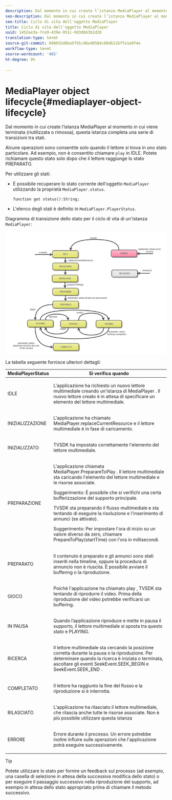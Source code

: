 ```yaml
---
description: Dal momento in cui create l’istanza MediaPlayer al momento in cui viene terminata (riutilizzata o rimossa), questa istanza completa una serie di transizioni tra stati.
seo-description: Dal momento in cui create l’istanza MediaPlayer al momento in cui viene terminata (riutilizzata o rimossa), questa istanza completa una serie di transizioni tra stati.
seo-title: Ciclo di vita dell'oggetto MediaPlayer
title: Ciclo di vita dell'oggetto MediaPlayer
uuid: 1452ae3a-7ce9-439e-951c-9d3db63b1d20
translation-type: tm+mt
source-git-commit: 040655d8ba5f91c98ed0584c08db226ffe1e0f4e
workflow-type: tm+mt
source-wordcount: '465'
ht-degree: 0%

---
```



# MediaPlayer object lifecycle{#mediaplayer-object-lifecycle}

Dal momento in cui create l’istanza MediaPlayer al momento in cui viene terminata (riutilizzata o rimossa), questa istanza completa una serie di transizioni tra stati.

Alcune operazioni sono consentite solo quando il lettore si trova in uno stato particolare. Ad esempio, non è consentito chiamare `play` in IDLE. Potete richiamare questo stato solo dopo che il lettore raggiunge lo stato PREPARATO.

Per utilizzare gli stati:

* È possibile recuperare lo stato corrente dell&#39;oggetto `MediaPlayer` utilizzando la proprietà `MediaPlayer.status`.

   ```
   function get status():String;
   ```

* L&#39;elenco degli stati è definito in `MediaPlayer.PlayerStatus`.

Diagramma di transizione dello stato per il ciclo di vita di un&#39;istanza `MediaPlayer`:
<!--<a id="fig_1C55DE3F186F4B36AFFDCDE90379534C"></a>-->

![](assets/player-state-transitions-diagram-flash-1_2_web.png)

La tabella seguente fornisce ulteriori dettagli:

<table id="table_426F0093E4214EA88CD72A7796B58DFD"> 
 <thead> 
  <tr> 
   <th colname="col1" class="entry"> <span class="codeph"> MediaPlayerStatus  </span> </th> 
   <th colname="col2" class="entry"> Si verifica quando </th> 
  </tr> 
 </thead>
 <tbody> 
  <tr> 
   <td colname="col1"> <span class="codeph"> IDLE  </span> </td> 
   <td colname="col2"> <p> L'applicazione ha richiesto un nuovo lettore multimediale creando un'istanza di MediaPlayer <span class="codeph"> </span>. Il nuovo lettore creato è in attesa di specificare un elemento del lettore multimediale. </p> </td> 
  </tr> 
  <tr> 
   <td colname="col1"> <span class="codeph"> INIZIALIZZAZIONE  </span> </td> 
   <td colname="col2"> <p>L'applicazione ha chiamato <span class="codeph"> MediaPlayer.replaceCurrentResource </span> e il lettore multimediale è in fase di caricamento. </p> </td> 
  </tr> 
  <tr> 
   <td colname="col1"> <span class="codeph"> INIZIALIZZATO  </span> </td> 
   <td colname="col2"> <p>TVSDK ha impostato correttamente l'elemento del lettore multimediale. </p> </td> 
  </tr> 
  <tr> 
   <td colname="col1"> <span class="codeph"> PREPARAZIONE  </span> </td> 
   <td colname="col2"> <p>L'applicazione chiamata <span class="codeph"> MediaPlayer.PreparareToPlay </span>. Il lettore multimediale sta caricando l'elemento del lettore multimediale e le risorse associate. </p> <p>Suggerimento:  È possibile che si verifichi una certa bufferizzazione del supporto principale. </p> <p>TVSDK sta preparando il flusso multimediale e sta tentando di eseguire la risoluzione e l'inserimento di annunci (se attivato). </p> <p>Suggerimento:  Per impostare l'ora di inizio su un valore diverso da zero, chiamare <span class="codeph"> PrepareToPlay(startTime) </span> con l'ora in millisecondi. </p> </td> 
  </tr> 
  <tr> 
   <td colname="col1"> <span class="codeph"> PREPARATO  </span> </td> 
   <td colname="col2"> <p>Il contenuto è preparato e gli annunci sono stati inseriti nella timeline, oppure la procedura di annuncio non è riuscita. È possibile avviare il buffering o la riproduzione. </p> </td> 
  </tr> 
  <tr> 
   <td colname="col1"> <span class="codeph"> GIOCO  </span> </td> 
   <td colname="col2"> <p>Poiché l'applicazione ha chiamato <span class="codeph"> play </span>, TVSDK sta tentando di riprodurre il video. Prima della riproduzione del video potrebbe verificarsi un buffering. </p> </td> 
  </tr> 
  <tr> 
   <td colname="col1"> <span class="codeph"> IN PAUSA  </span> </td> 
   <td colname="col2"> <p>Quando l’applicazione riproduce e mette in pausa il supporto, il lettore multimediale si sposta tra questo stato e PLAYING. </p> </td> 
  </tr> 
  <tr> 
   <td colname="col1"> <span class="codeph"> RICERCA  </span> </td> 
   <td colname="col2"> <p>Il lettore multimediale sta cercando la posizione corretta durante la pausa o la riproduzione. Per determinare quando la ricerca è iniziata o terminata, ascoltare gli eventi <span class="codeph"> SeekEvent.SEEK_BEGIN </span> e <span class="codeph"> SeekEvent.SEEK_END </span>. </p> </td> 
  </tr> 
  <tr> 
   <td colname="col1"> <span class="codeph"> COMPLETATO  </span> </td> 
   <td colname="col2"> <p>Il lettore ha raggiunto la fine del flusso e la riproduzione si è interrotta. </p> </td> 
  </tr> 
  <tr> 
   <td colname="col1"> <span class="codeph"> RILASCIATO  </span> </td> 
   <td colname="col2"> <p>L'applicazione ha rilasciato il lettore multimediale, che rilascia anche tutte le risorse associate. Non è più possibile utilizzare questa istanza </p> </td> 
  </tr> 
  <tr> 
   <td colname="col1"> <span class="codeph"> ERRORE  </span> </td> 
   <td colname="col2"> <p>Errore durante il processo. Un errore potrebbe inoltre influire sulle operazioni che l'applicazione potrà eseguire successivamente. </p> </td> 
  </tr> 
 </tbody> 
</table>

>[!TIP]
>
>Potete utilizzare lo stato per fornire un feedback sul processo (ad esempio, una casella di selezione in attesa della successiva modifica dello stato) o per eseguire il passaggio successivo nella riproduzione del supporto, ad esempio in attesa dello stato appropriato prima di chiamare il metodo successivo.


